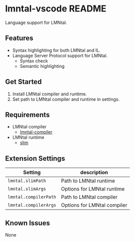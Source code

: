 # lmntal-vscode README

Language support for LMNtal.

## Features

- Syntax highlighting for both LMNtal and IL.
- Language Server Protocol support for LMNtal.
    - Syntax check
    - Semantic highlighting

## Get Started

1. Install LMNtal compiler and runtime.
2. Set path to LMNtal compiler and runtime in settings.

## Requirements

- LMNtal compiler
    - [lmntal-compiler](https://github.com/lmntal/lmntal-compiler)
- LMNtal runtime
    - [slim](https://github.com/lmntal/slim)

## Extension Settings

| Setting               | description                 |
| --------------------- | --------------------------- |
| `lmntal.slimPath`     | Path to LMNtal runtime      |
| `lmntal.slimArgs`     | Options for LMNtal runtime  |
| `lmntal.compilerPath` | Path to LMNtal compiler     |
| `lmntal.compilerArgs` | Options for LMNtal compiler |

## Known Issues

None
